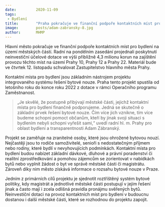 ```yaml
---
date:         2020-11-09
tags:         
 - Bydlení
title:        "Praha pokračuje ve finanční podpoře kontaktních míst pro bydlení"
image: 	      posts/adam-zabransky-8.jpg
author:       MHMP
---
```



Hlavní město pokračuje ve finanční podpoře kontaktních míst pro bydlení na území městských částí. Radní na pondělním zasedání projednali poskytnutí neinvestiční účelové dotace ve výši přibližně 4,3 milionu korun na zajištění provozu těchto míst na území Prahy 10, Prahy 12 a Prahy 22. Materiál bude ve čtvrtek 12. listopadu schvalovat Zastupitelstvo hlavního města Prahy.

Kontaktní místa pro bydlení jsou základním nástrojem projektu integrovaného systému řešení bytové nouze. Praha tento projekt spustila od letošního roku do konce roku 2022 z dotace v rámci Operačního programu Zaměstnanost.

> „Je skvělé, že postupně přibývají městské části, jejichž kontaktní místa pro bydlení finančně podporujeme. Jedná se skutečně o základní prvek řešení bytové nouze. Čím více jich vznikne, tím více budeme schopni pomoct občanům, kteří by jinak svoji situaci s bydlením nebyli schopni vyřešit sami,“ uvedl radní hl. m. Prahy pro oblast bydlení a transparentnosti Adam Zábranský.  

Projekt se zaměřuje na zranitelné osoby, které jsou ohrožené bytovou nouzí. Nejčastěji jsou to rodiče samoživitelé, senioři s nedostatečným příjmem nebo rodiny, které bydlí v nevyhovujících podmínkách. Kontaktní místa pro bydlení budou nabízet základní dávkové, dluhové a právní poradenství či realitní zprostředkování a pomohou zájemcům se zorientovat v nabídkách bytů nebo vyplnit žádost o byt ve správě městské části či magistrátu. Zároveň díky nim město získává informace o rozsahu bytové nouze v Praze.

Jedním z primárních cílů projektu je sjednotit roztříštěný systém bytové politiky, kdy magistrát a jednotlivé městské části postupují v jejím řešení jinak a často mají i zcela odlišná pravidla pronájmu svěřených bytů. Neinvestiční dotaci na provoz kontaktních míst pro bydlení v budoucnu dostanou i další městské části, které se rozhodnou do projektu zapojit.
